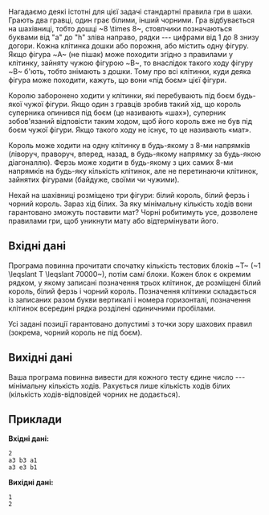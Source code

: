 ﻿Нагадаємо деякі істотні для цієї задачі стандартні правила гри в шахи. Грають два гравці, один грає білими, інший чорними. Гра відбувається на шахівниці, тобто дошці ~8 \times 8~, стовпчики позначаються буквами від "a" до "h" зліва направо, рядки --- цифрами від 1 до 8 знизу догори. Кожна клітинка дошки або порожня, або містить одну фігуру. Якщо фігура ~A~ (не пішак) може походити згідно з правилами у клітинку, зайняту чужою фігурою ~B~, то внаслідок такого ходу фігуру ~B~ б'ють, тобто знімають з дошки. Тому про всі клітинки, куди деяка фігура може походити, кажуть, що вони «під боєм» цієї фігури.

Королю заборонено ходити у клітинки, які перебувають під боєм будь-якої чужої фігури. Якщо один з гравців зробив такий хід, що король суперника опинився під боєм (це називають «шах»), суперник зобов'язаний відповісти таким ходом, щоб його король вже не був під боєм чужої фігури. Якщо такого ходу не існує, то це називають «мат».

Король може ходити на одну клітинку в будь-якому з 8-ми напрямків (ліворуч, праворуч, вперед, назад, в будь-якому напрямку за будь-якою діагоналлю). Ферзь може ходити в будь-якому з цих самих 8-ми напрямків на будь-яку кількість клітинок, але не перетинаючи клітинок, зайнятих фігурами (байдуже, своїми чи чужими).

Нехай на шахівниці розміщено три фігури: білий король, білий ферзь і чорний король. Зараз хід білих. За яку мінімальну кількість ходів вони гарантовано зможуть поставити мат? Чорні робитимуть усе, дозволене правилами гри, щоб уникнути мату або відтермінувати його.

## Вхідні дані
Програма повинна прочитати спочатку кількість тестових блоків ~T~ (~1 \leqslant T \leqslant 70000~), потім сам*і* блоки. Кожен блок є окремим рядком, у якому записані позначення трьох клітинок, де розміщені білий король, білий ферзь і чорний король. Позначення клітинки складається із записаних разом букви вертикалі і номера горизонталі, позначення клітинок всередині рядка розділені одиничними пробілами.

Усі задані позиції гарантовано допустимі з точки зору шахових правил (зокрема, чорний король не під боєм).

## Вихідні дані
Ваша програма повинна вивести для кожного тесту єдине число --- мінімальну кількість ходів. Рахується лише кількість ходів білих (кількість ходів-відповідей чорних не додається).

## Приклади
**Вхідні дані:**
```
2
a3 b3 a1
a3 e3 b1
```

**Вихідні дані:**
```
1
2
```